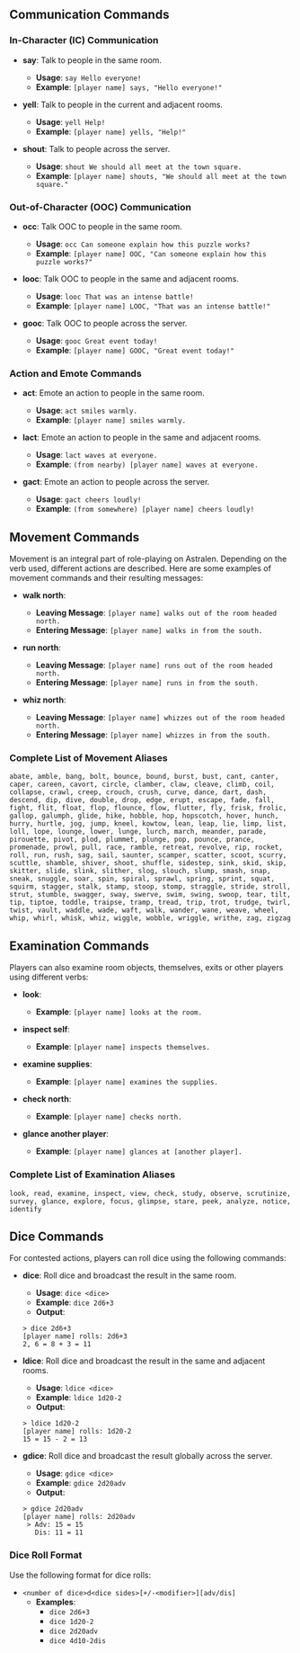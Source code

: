 ## Communication Commands

### In-Character (IC) Communication

- **say**: Talk to people in the same room.

	- **Usage**: `say Hello everyone!`
	- **Example**: `[player name] says, "Hello everyone!"`

- **yell**: Talk to people in the current and adjacent rooms.

	- **Usage**: `yell Help!`
	- **Example**: `[player name] yells, "Help!"`

- **shout**: Talk to people across the server.

	- **Usage**: `shout We should all meet at the town square.`
	- **Example**: `[player name] shouts, "We should all meet at the town square."`

### Out-of-Character (OOC) Communication

- **occ**: Talk OOC to people in the same room.

	- **Usage**: `occ Can someone explain how this puzzle works?`
	- **Example**: `[player name] OOC, "Can someone explain how this puzzle works?"`

- **looc**: Talk OOC to people in the same and adjacent rooms.

	- **Usage**: `looc That was an intense battle!`
	- **Example**: `[player name] LOOC, "That was an intense battle!"`

- **gooc**: Talk OOC to people across the server.

	- **Usage**: `gooc Great event today!`
	- **Example**: `[player name] GOOC, "Great event today!"`

### Action and Emote Commands

- **act**: Emote an action to people in the same room.

	- **Usage**: `act smiles warmly.`
	- **Example**: `[player name] smiles warmly.`

- **lact**: Emote an action to people in the same and adjacent rooms.

	- **Usage**: `lact waves at everyone.`
	- **Example**: `(from nearby) [player name] waves at everyone.`

- **gact**: Emote an action to people across the server.

	- **Usage**: `gact cheers loudly!`
	- **Example**: `(from somewhere) [player name] cheers loudly!`

## Movement Commands

Movement is an integral part of role-playing on Astralen. Depending on the verb used, different actions are described. Here are some examples of movement commands and their resulting messages:

- **walk north**:

	- **Leaving Message**: `[player name] walks out of the room headed north.`
	- **Entering Message**: `[player name] walks in from the south.`

- **run north**:

	- **Leaving Message**: `[player name] runs out of the room headed north.`
	- **Entering Message**: `[player name] runs in from the south.`

- **whiz north**:

	- **Leaving Message**: `[player name] whizzes out of the room headed north.`
	- **Entering Message**: `[player name] whizzes in from the south.`

### Complete List of Movement Aliases

`abate, amble, bang, bolt, bounce, bound, burst, bust, cant, canter, caper, careen, cavort, circle, clamber, claw, cleave, climb, coil, collapse, crawl, creep, crouch, crush, curve, dance, dart, dash, descend, dip, dive, double, drop, edge, erupt, escape, fade, fall, fight, flit, float, flop, flounce, flow, flutter, fly, frisk, frolic, gallop, galumph, glide, hike, hobble, hop, hopscotch, hover, hunch, hurry, hurtle, jog, jump, kneel, kowtow, lean, leap, lie, limp, list, loll, lope, lounge, lower, lunge, lurch, march, meander, parade, pirouette, pivot, plod, plummet, plunge, pop, pounce, prance, promenade, prowl, pull, race, ramble, retreat, revolve, rip, rocket, roll, run, rush, sag, sail, saunter, scamper, scatter, scoot, scurry, scuttle, shamble, shiver, shoot, shuffle, sidestep, sink, skid, skip, skitter, slide, slink, slither, slog, slouch, slump, smash, snap, sneak, snuggle, soar, spin, spiral, sprawl, spring, sprint, squat, squirm, stagger, stalk, stamp, stoop, stomp, straggle, stride, stroll, strut, stumble, swagger, sway, swerve, swim, swing, swoop, tear, tilt, tip, tiptoe, toddle, traipse, tramp, tread, trip, trot, trudge, twirl, twist, vault, waddle, wade, waft, walk, wander, wane, weave, wheel, whip, whirl, whisk, whiz, wiggle, wobble, wriggle, writhe, zag, zigzag`

## Examination Commands

Players can also examine room objects, themselves, exits or other players using different verbs:

- **look**:

	- **Example**: `[player name] looks at the room.`

- **inspect self**:

	- **Example**: `[player name] inspects themselves.`

- **examine supplies**:

	- **Example**: `[player name] examines the supplies.`

- **check north**:

	- **Example**: `[player name] checks north.`

- **glance another player**:

	- **Example**: `[player name] glances at [another player].`

### Complete List of Examination Aliases

`look, read, examine, inspect, view, check, study, observe, scrutinize, survey, glance, explore, focus, glimpse, stare, peek, analyze, notice, identify`

## Dice Commands

For contested actions, players can roll dice using the following commands:

- **dice**: Roll dice and broadcast the result in the same room.

	- **Usage**: `dice <dice>`
	- **Example**: `dice 2d6+3`
	- **Output**:
    ```
    > dice 2d6+3
    [player name] rolls: 2d6+3
    2, 6 = 8 + 3 = 11
    ```

- **ldice**: Roll dice and broadcast the result in the same and adjacent rooms.

	- **Usage**: `ldice <dice>`
	- **Example**: `ldice 1d20-2`
	- **Output**:
    ```
    > ldice 1d20-2
    [player name] rolls: 1d20-2
    15 = 15 - 2 = 13
    ```

- **gdice**: Roll dice and broadcast the result globally across the server.

	- **Usage**: `gdice <dice>`
	- **Example**: `gdice 2d20adv`
	- **Output**:
    ```
    > gdice 2d20adv
    [player name] rolls: 2d20adv
     > Adv: 15 = 15
       Dis: 11 = 11
    ```

### Dice Roll Format

Use the following format for dice rolls:

- `<number of dice>d<dice sides>[+/-<modifier>][adv/dis]`
  - **Examples**:
    - `dice 2d6+3`
    - `dice 1d20-2`
    - `dice 2d20adv`
    - `dice 4d10-2dis`
